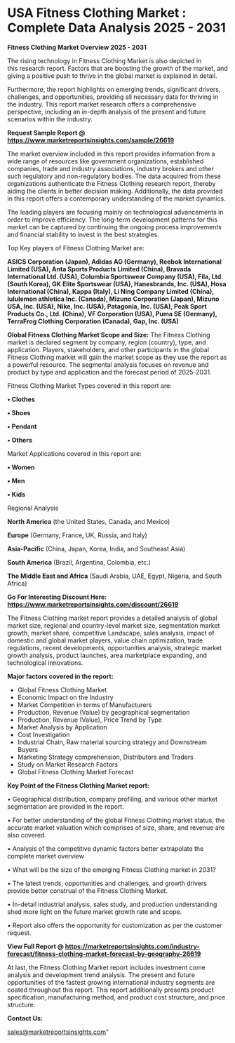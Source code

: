   # USA Fitness Clothing Market : Complete Data Analysis 2025 - 2031

<Strong> Fitness Clothing Market Overview 2025 - 2031</strong>

The rising technology in Fitness Clothing Market is also depicted in this research report. Factors that are boosting the growth of the market, and giving a positive push to thrive in the global market is explained in detail.

Furthermore, the report highlights on emerging trends, significant drivers, challenges, and opportunities, providing all necessary data for thriving in the industry. This report market research offers a comprehensive perspective, including an in-depth analysis of the present and future scenarios within the industry.

<strong>Request Sample Report @ <a href=https://www.marketreportsinsights.com/sample/26619>https://www.marketreportsinsights.com/sample/26619</a></strong>

The market overview included in this report provides information from a wide range of resources like government organizations, established companies, trade and industry associations, industry brokers and other such regulatory and non-regulatory bodies. The data acquired from these organizations authenticate the Fitness Clothing research report, thereby aiding the clients in better decision making. Additionally, the data provided in this report offers a contemporary understanding of the market dynamics.

The leading players are focusing mainly on technological advancements in order to improve efficiency. The long-term development patterns for this market can be captured by continuing the ongoing process improvements and financial stability to invest in the best strategies.

Top Key players of Fitness Clothing Market are:

<strong>ASICS Corporation (Japan), Adidas AG (Germany), Reebok International Limited (USA), Anta Sports Products Limited (China), Bravada International Ltd. (USA), Columbia Sportswear Company (USA), Fila, Ltd. (South Korea), GK Elite Sportswear (USA), Hanesbrands, Inc. (USA), Hosa International (China), Kappa (Italy), Li Ning Company Limited (China), lululemon athletica Inc. (Canada), Mizuno Corporation (Japan), Mizuno USA, Inc. (USA), Nike, Inc. (USA), Patagonia, Inc. (USA), Peak Sport Products Co., Ltd. (China), VF Corporation (USA), Puma SE (Germany), TerraFrog Clothing Corporation (Canada), Gap, Inc. (USA)</strong>

<strong><b>Global Fitness Clothing Market Scope and Size:</b></strong>
The Fitness Clothing market is declared segment by company, region (country), type, and application. Players, stakeholders, and other participants in the global Fitness Clothing market will gain the market scope as they use the report as a powerful resource. The segmental analysis focuses on revenue and product by type and application and the forecast period of 2025-2031.

Fitness Clothing Market Types covered in this report are:

<strong>• Clothes

• Shoes

• Pendant

• Others</strong>

Market Applications covered in this report are:

<strong>• Women

• Men

• Kids</strong> 

Regional Analysis

<strong>North America</strong> (the United States, Canada, and Mexico)

<strong>Europe</strong> (Germany, France, UK, Russia, and Italy)

<strong>Asia-Pacific</strong> (China, Japan, Korea, India, and Southeast Asia)

<strong>South America</strong> (Brazil, Argentina, Colombia, etc.)

<strong>The Middle East and Africa</strong> (Saudi Arabia, UAE, Egypt, Nigeria, and South Africa)

<strong>Go For Interesting Discount Here: <a href=https://www.marketreportsinsights.com/discount/26619>https://www.marketreportsinsights.com/discount/26619</a></strong>

The Fitness Clothing market report provides a detailed analysis of global market size, regional and country-level market size, segmentation market growth, market share, competitive Landscape, sales analysis, impact of domestic and global market players, value chain optimization, trade regulations, recent developments, opportunities analysis, strategic market growth analysis, product launches, area marketplace expanding, and technological innovations.

<strong><b>Major factors covered in the report:</b></strong>
<ul>
  <li>Global Fitness Clothing Market </li>
  <li>Economic Impact on the Industry</li>
  <li>Market Competition in terms of Manufacturers</li>
  <li>Production, Revenue (Value) by geographical segmentation</li>
  <li>Production, Revenue (Value), Price Trend by Type</li>
  <li>Market Analysis by Application</li>
  <li>Cost Investigation</li>
  <li>Industrial Chain, Raw material sourcing strategy and Downstream Buyers</li>
  <li>Marketing Strategy comprehension, Distributors and Traders</li>
  <li>Study on Market Research Factors</li>
  <li>Global Fitness Clothing Market Forecast</li>
</ul>

<strong><b>Key Point of the Fitness Clothing Market report:</b></strong>

• Geographical distribution, company profiling, and various other market segmentation are provided in the report.

• For better understanding of the global Fitness Clothing market status, the accurate market valuation which comprises of size, share, and revenue are also covered.

• Analysis of the competitive dynamic factors better extrapolate the complete market overview

• What will be the size of the emerging Fitness Clothing market in 2031?

• The latest trends, opportunities and challenges, and growth drivers provide better construal of the Fitness Clothing Market.

• In-detail industrial analysis, sales study, and production understanding shed more light on the future market growth rate and scope.

• Report also offers the opportunity for customization as per the customer request.

<strong><b>View Full Report @ <a href=https://marketreportsinsights.com/industry-forecast/fitness-clothing-market-forecast-by-geography-26619>https://marketreportsinsights.com/industry-forecast/fitness-clothing-market-forecast-by-geography-26619</a></b></strong>


At last, the Fitness Clothing Market report includes investment come analysis and development trend analysis. The present and future opportunities of the fastest growing international industry segments are coated throughout this report. This report additionally presents product specification, manufacturing method, and product cost structure, and price structure.

<strong>Contact Us:</strong>

sales@marketreportsinsights.com"

